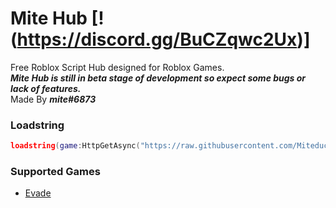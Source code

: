 # Mite Hub [!(https://discord.gg/BuCZqwc2Ux)]
Free Roblox Script Hub designed for Roblox Games.  
***Mite Hub is still in beta stage of development so expect some bugs or lack of features.***  
Made By ***mite#6873***  
### Loadstring
```lua
loadstring(game:HttpGetAsync("https://raw.githubusercontent.com/Miteduckings/Mite-Hub/main/Loader.lua))()
```
### Supported Games
- [Evade](https://www.roblox.com/games/9872472334/)
